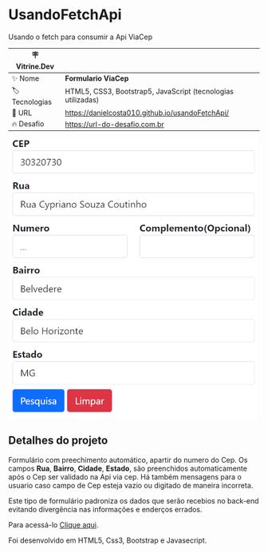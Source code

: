 # UsandoFetchApi
 Usando o fetch  para consumir  a Api ViaCep
 

| :placard: Vitrine.Dev |     |
| -------------  | --- |
| :sparkles: Nome        | **Formulario ViaCep**
| :label: Tecnologias | HTML5, CSS3, Bootstrap5, JavaScript (tecnologias utilizadas)
| :rocket: URL         | https://danielcosta010.github.io/usandoFetchApi/
| :fire: Desafio     | https://url-do-desafio.com.br

<!-- Inserir imagem com a #vitrinedev ao final do link -->
<img src="https://github.com/danielcosta010/usandoFetchApi/blob/main/img/capaFormularioCep.png?raw=true#vitrinedev" alt="Capa Formulario">

## Detalhes do projeto

Formulário com preechimento automático, apartir do numero do Cep. Os campos <strong>Rua</strong>, <strong>Bairro</strong>, <strong>Cidade</strong>, <strong>Estado</strong>, são preenchidos automaticamente após o Cep ser validado na Api via cep. Há também mensagens para o usuario caso campo de Cep esteja vazio ou digitado de maneira incorreta.

Este tipo de formulário padroniza os dados que serão recebios no back-end evitando divergência nas informações e enderços errados.

Para acessá-lo [Clique aqui](https://danielcosta010.github.io/usandoFetchApi/).

Foi desenvolvido em HTML5, Css3, Bootstrap e Javasecript.



